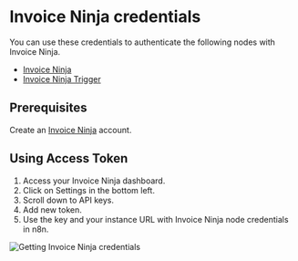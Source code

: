 # Invoice Ninja credentials

You can use these credentials to authenticate the following nodes with Invoice Ninja.

- [Invoice Ninja](/integrations/builtin/app-nodes/n8n-nodes-base.invoiceninja/)
- [Invoice Ninja Trigger](/integrations/builtin/trigger-nodes/n8n-nodes-base.invoiceninjatrigger/)

## Prerequisites

Create an [Invoice Ninja](https://www.invoiceninja.com/) account.

## Using Access Token

1. Access your Invoice Ninja dashboard.
2. Click on Settings in the bottom left.
3. Scroll down to API keys.
4. Add new token.
5. Use the key and your instance URL with Invoice Ninja node credentials in n8n.

![Getting Invoice Ninja credentials](/_images/integrations/builtin/credentials/invoiceninja/using-access-token.gif)
